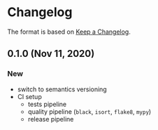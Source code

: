 # Changelog

The format is based on [Keep a Changelog](https://keepachangelog.com/en/1.0.0/).

## 0.1.0 (Nov 11, 2020)

### New
- switch to semantics versioning
- CI setup
    - tests pipeline
    - quality pipeline (`black`, `isort`, `flake8`, `mypy`)
    - release pipeline
